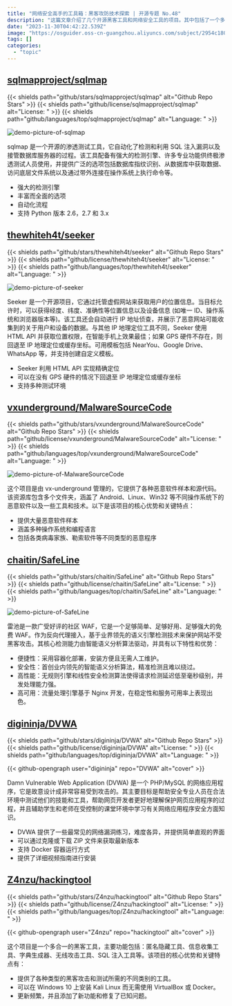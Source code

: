```yaml
---
title: "网络安全高手的工具箱：黑客攻防技术探索 | 开源专题 No.48"
description: "这篇文章介绍了几个开源黑客工具和网络安全工具的项目。其中包括了一个多合一的黑客工具项目，一个用于检测和利用 SQL 注入漏洞的工具项目，一个提供恶意软件样本和源代码的项目，一个用于测试网络漏洞的网络应用程序项目，一个用于获取用户位置信息的工具项目，以及一个用于保护网站免受黑客攻击的 WAF 项目。这些项目都具有不同的特点和优势，适用于不同的安全测试和保护需求。"
date: "2023-11-30T04:42:22.539Z"
image: "https://osguider.oss-cn-guangzhou.aliyuncs.com/subject/2954c180845b3199322957b432a742eb.png"
tags: []
categories:
  - "topic"
---
```


## [sqlmapproject/sqlmap](https://github.com/sqlmapproject/sqlmap)

{{< shields path="github/stars/sqlmapproject/sqlmap" alt="Github Repo Stars" >}} {{< shields path="github/license/sqlmapproject/sqlmap" alt="License: " >}} {{< shields path="github/languages/top/sqlmapproject/sqlmap" alt="Language: " >}}

![demo-picture-of-sqlmap](https://osguider.oss-cn-guangzhou.aliyuncs.com/subject/4a747b494d366d9c451a32258cfa9cc9.png)

sqlmap 是一个开源的渗透测试工具，它自动化了检测和利用 SQL 注入漏洞以及接管数据库服务器的过程。该工具配备有强大的检测引擎、许多专业功能供终极渗透测试人员使用，并提供广泛的选项包括数据库指纹识别、从数据库中获取数据、访问底层文件系统以及通过带外连接在操作系统上执行命令等。

- 强大的检测引擎
- 丰富而全面的选项
- 自动化流程
- 支持 Python 版本 2.6，2.7 和 3.x
  
## [thewhiteh4t/seeker](https://github.com/thewhiteh4t/seeker)

{{< shields path="github/stars/thewhiteh4t/seeker" alt="Github Repo Stars" >}} {{< shields path="github/license/thewhiteh4t/seeker" alt="License: " >}} {{< shields path="github/languages/top/thewhiteh4t/seeker" alt="Language: " >}}

![demo-picture-of-seeker](https://picgo-daily.oss-cn-guangzhou.aliyuncs.com/picgo-daily/2023/9bdd998ce9f06e3595effd869bc454d8.png)

Seeker 是一个开源项目，它通过托管虚假网站来获取用户的位置信息。当目标允许时，可以获得经度、纬度、准确性等位置信息以及设备信息 (如唯一 ID、操作系统和浏览器版本等)。该工具还会自动进行 IP 地址侦查，并展示了恶意网站可能收集到的关于用户和设备的数据。与其他 IP 地理定位工具不同，Seeker 使用 HTML API 并获取位置权限，在智能手机上效果最佳；如果 GPS 硬件不存在，则回退至 IP 地理定位或缓存坐标。可用模板包括 NearYou、Google Drive、WhatsApp 等，并支持创建自定义模板。

- Seeker 利用 HTML API 实现精确定位
- 可以在没有 GPS 硬件的情况下回退至 IP 地理定位或缓存坐标
- 支持多种测试环境
  
## [vxunderground/MalwareSourceCode](https://github.com/vxunderground/MalwareSourceCode)

{{< shields path="github/stars/vxunderground/MalwareSourceCode" alt="Github Repo Stars" >}} {{< shields path="github/license/vxunderground/MalwareSourceCode" alt="License: " >}} {{< shields path="github/languages/top/vxunderground/MalwareSourceCode" alt="Language: " >}}

![demo-picture-of-MalwareSourceCode](https://osguider.oss-cn-guangzhou.aliyuncs.com/subject/23906688aea4b8d92e1384a493e3ed25.png)

这个项目是由 vx-underground 管理的，它提供了各种恶意软件样本和源代码。该资源库包含多个文件夹，涵盖了 Android、Linux、Win32 等不同操作系统下的恶意软件以及一些工具和技术。以下是该项目的核心优势和关键特点：

- 提供大量恶意软件样本
- 涵盖多种操作系统和编程语言
- 包括各类病毒家族、勒索软件等不同类型的恶意程序
  
## [chaitin/SafeLine](https://github.com/chaitin/SafeLine)

{{< shields path="github/stars/chaitin/SafeLine" alt="Github Repo Stars" >}} {{< shields path="github/license/chaitin/SafeLine" alt="License: " >}} {{< shields path="github/languages/top/chaitin/SafeLine" alt="Language: " >}}

![demo-picture-of-SafeLine](https://picgo-daily.oss-cn-guangzhou.aliyuncs.com/picgo-daily/2023/8169682b6b7a7dedcbae8966691557ba.png)

雷池是一款广受好评的社区 WAF，它是一个足够简单、足够好用、足够强大的免费 WAF。作为反向代理接入，基于业界领先的语义引擎检测技术来保护网站不受黑客攻击。其核心检测能力由智能语义分析算法驱动，并具有以下特性和优势：

- 便捷性：采用容器化部署，安装方便且无需人工维护。
- 安全性：首创业内领先的智能语义分析算法，精准检测且难以绕过。
- 高性能：无规则引擎和线性安全检测算法使得请求检测延迟低至毫秒级别，并发处理能力强。
- 高可用：流量处理引擎基于 Nginx 开发，在稳定性和服务可用率上表现出色。
  
## [digininja/DVWA](https://github.com/digininja/DVWA)

{{< shields path="github/stars/digininja/DVWA" alt="Github Repo Stars" >}} {{< shields path="github/license/digininja/DVWA" alt="License: " >}} {{< shields path="github/languages/top/digininja/DVWA" alt="Language: " >}}

{{< github-opengraph user="digininja" repo="DVWA" alt="cover" >}}

Damn Vulnerable Web Application (DVWA) 是一个 PHP/MySQL 的网络应用程序，它是故意设计成非常容易受到攻击的。其主要目标是帮助安全专业人员在合法环境中测试他们的技能和工具，帮助网页开发者更好地理解保护网页应用程序的过程，并且辅助学生和老师在受控制的课堂环境中学习有关网络应用程序安全方面知识。

- DVWA 提供了一些最常见的网络漏洞练习，难度各异，并提供简单直观的界面
- 可以通过克隆或下载 ZIP 文件来获取最新版本
- 支持 Docker 容器运行方式
- 提供了详细视频指南进行安装
  
## [Z4nzu/hackingtool](https://github.com/Z4nzu/hackingtool)

{{< shields path="github/stars/Z4nzu/hackingtool" alt="Github Repo Stars" >}} {{< shields path="github/license/Z4nzu/hackingtool" alt="License: " >}} {{< shields path="github/languages/top/Z4nzu/hackingtool" alt="Language: " >}}

{{< github-opengraph user="Z4nzu" repo="hackingtool" alt="cover" >}}

这个项目是一个多合一的黑客工具，主要功能包括：匿名隐藏工具、信息收集工具、字典生成器、无线攻击工具、SQL 注入工具等。该项目的核心优势和关键特点有：

- 提供了各种类型的黑客攻击和测试所需的不同类别的工具。
- 可以在 Windows 10 上安装 Kali Linux 而无需使用 VirtualBox 或 Docker。
- 更新频繁，并且添加了新功能和修复了已知问题。

